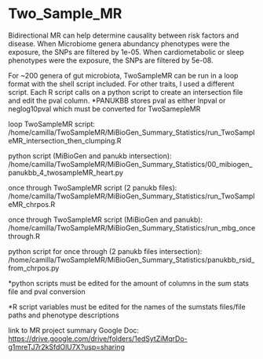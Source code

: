 # Two_Sample_MR

Bidirectional MR can help determine causality between risk factors and disease. When Microbiome genera abundancy phenotypes were the exposure, the SNPs are filtered by 1e-05. When cardiometabolic or sleep phenotypes were the exposure, the SNPs are filtered by 5e-08.

For ~200 genera of gut microbiota, TwoSampleMR can be run in a loop format with the shell script included. For other traits, I used a different script. Each R script calls on a python script to create an intersection file and edit the pval column. *PANUKBB stores pval as either lnpval or neglog10pval which must be converted for TwoSamepleMR

loop TwoSampleMR script: /home/camilla/TwoSampleMR/MiBioGen_Summary_Statistics/run_TwoSampleMR_intersection_then_clumping.R

python script (MiBioGen and panukb intersection): /home/camilla/TwoSampleMR/MiBioGen_Summary_Statistics/00_mibiogen_panukbb_4_twosampleMR_heart.py

once through TwoSampleMR script (2 panukb files): /home/camilla/TwoSampleMR/MiBioGen_Summary_Statistics/run_TwoSampleMR_chrpos.R

once through TwoSampleMR script (MiBioGen and panukb): /home/camilla/TwoSampleMR/MiBioGen_Summary_Statistics/run_mbg_oncethrough.R

python script for once through (2 panukb files intersection): /home/camilla/TwoSampleMR/MiBioGen_Summary_Statistics/panukbb_rsid_from_chrpos.py

*python scripts must be edited for the amount of columns in the sum stats file and pval conversion

*R script variables must be edited for the names of the sumstats files/file paths and phenotype descriptions

link to MR project summary Google Doc: https://drive.google.com/drive/folders/1edSytZiMqrDo-g1mreTJ7r2kSfdOlU7X?usp=sharing
